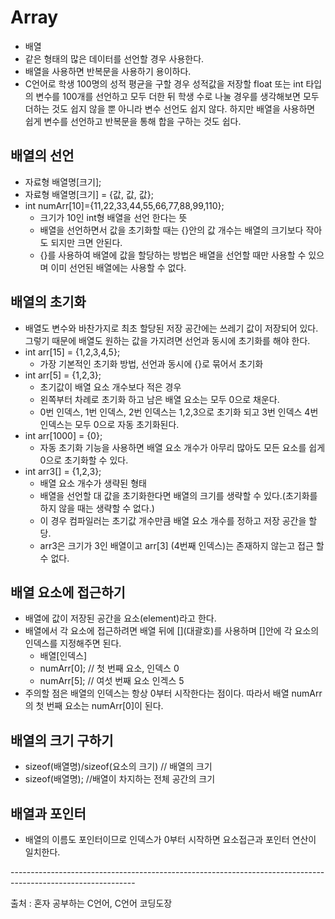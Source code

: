 # Array

- 배열
- 같은 형태의 많은 데이터를 선언할 경우 사용한다.
- 배열을 사용하면 반복문을 사용하기 용이하다.
- C언어로 학생 100명의 성적 평균을 구할 경우 성적값을 저장할 float 또는 int 타입의 변수를 100개를 선언하고 모두 더한 뒤 학생 수로 나눌 경우를 생각해보면 모두 더하는 것도 쉽지 않을 뿐 아니라 변수 선언도 쉽지 않다. 하지만 배열을 사용하면 쉽게 변수를 선언하고 반복문을 통해 합을 구하는 것도 쉽다.

## 배열의 선언

- 자료형 배열명\[크기\];
- 자료형 배열명\[크기\] = {값, 값, 값};
- int numArr\[10\]={11,22,33,44,55,66,77,88,99,110};
  - 크기가 10인 int형 배열을 선언 한다는 뜻
  - 배열을 선언하면서 값을 초기화할 때는 {}안의 값 개수는 배열의 크기보다 작아도 되지만 크면 안된다.
  - {}를 사용하여 배열에 값을 할당하는 방법은 배열을 선언할 때만 사용할 수 있으며 이미 선언된 배열에는 사용할 수 없다.

## 배열의 초기화

- 배열도 변수와 바찬가지로 최초 할당된 저장 공간에는 쓰레기 값이 저장되어 있다. 그렇기 때문에 배열도 원하는 값을 가지려면 선언과 동시에 초기화를 해야 한다.
- int arr\[15\] = {1,2,3,4,5};
  - 가장 기본적인 초기화 방법, 선언과 동시에 {}로 묶어서 초기화
- int arr\[5\] = {1,2,3};
  - 초기값이 배열 요소 개수보다 적은 경우
  - 왼쪽부터 차례로 초기화 하고 남은 배열 요소는 모두 0으로 채운다.
  - 0번 인덱스, 1번 인덱스, 2번 인덱스는 1,2,3으로 초기화 되고 3번 인덱스 4번 인덱스는 모두 0으로 자동 초기화된다.
- int arr\[1000\] = {0};
  - 자동 초기화 기능을 사용하면 배열 요소 개수가 아무리 많아도 모든 요소를 쉽게 0으로 초기화할 수 있다.
- int arr3\[\] = {1,2,3};
  - 배열 요소 개수가 생략된 형태
  - 배열을 선언할 대 값을 초기화한다면 배열의 크기를 생략할 수 있다.(초기화를 하지 않을 때는 생략할 수 없다.)
  - 이 경우 컴파일러는 초기값 개수만큼 배열 요소 개수를 정하고 저장 공간을 할당.
  - arr3은 크기가 3인 배열이고 arr\[3\] (4번째 인덱스)는 존재하지 않는고 접근 할 수 없다.

## 배열 요소에 접근하기

- 배열에 값이 저장된 공간을 요소(element)라고 한다.
- 배열에서 각 요소에 접근하려면 배열 뒤에 \[\](대괄호)를 사용하며 \[\]안에 각 요소의 인덱스를 지정해주면 된다.
  - 배열\[인덱스\]
  - numArr\[0\]; // 첫 번째 요소, 인덱스 0
  - numArr\[5\]; // 여섯 번째 요소 인겍스 5
- 주의할 점은 배열의 인덱스는 항상 0부터 시작한다는 점이다. 따라서 배열 numArr의 첫 번째 요소는 numArr\[0\]이 된다.

## 배열의 크기 구하기

- sizeof(배열명)/sizeof(요소의 크기) // 배열의 크기
- sizeof(배열명); //배열이 차지하는 전체 공간의 크기

## 배열과 포인터

- 배열의 이름도 포인터이므로 인덱스가 0부터 시작하면 요소접근과 포인터 연산이 일치한다.

\-------------------------------------------------------------------------------------------------------------

출처 : 혼자 공부하는 C언어, C언어 코딩도장

